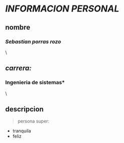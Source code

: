 # *INFORMACION PERSONAL*
## **nombre**
### *Sebastian porras rozo*
\\
## *carrera:*
### Ingenieria de sistemas*
\\
## **descripcion**
> persona super: 
* tranquila
* feliz

